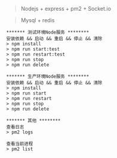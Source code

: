 > Nodejs + express + pm2 + Socket.io

> Mysql + redis

```
******* 测试环境Node服务 ********
安装依赖 && 启动 && 重启 && 停止 && 清除
> npm install 
> npm run start:test
> npm run restart:test
> npm run stop
> npm run delete

******* 生产环境Node服务 ********
安装依赖 && 启动 && 重启 && 停止 && 清除
> npm install 
> npm run start
> npm run restart
> npm run stop
> npm run delete

******* 其他 ********
查看日志
> pm2 logs

查看当前进程
> pm2 list

```
